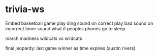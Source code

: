 # trivia-ws


Embed basketball game
play ding sound on correct
play bad sound on incorrect
timer sound
what if peoples phones go to sleep

march madness
wildcats vs wildcats

final jeopardy: last game winner as time expires (austin rivers)